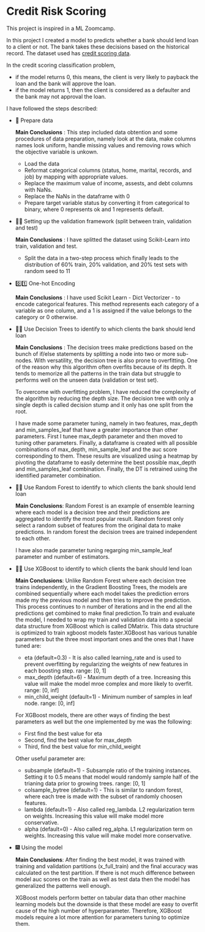 # Credit Risk Scoring

This project is inspired in a ML Zoomcamp.

In this project I created a model to predicts whether a bank should lend loan to a client or not. The bank takes these decisions based on the historical record. The dataset used has [credit scoring data](https://github.com/gastonstat/CreditScoring/blob/master/CreditScoring.csv). 

In the credit scoring classification problem,

* if the model returns 0, this means, the client is very likely to payback the loan and the bank will approve the loan.
* if the model returns 1, then the client is considered as a defaulter and the bank may not approval the loan.

I have followed the steps described:

* 👀 Prepare data

    **Main Conclusions** : This step included data obtention and some procedures of data preparation, namely look at the data, make columns names look uniform, handle missing values and removing rows which the objective variable is unkown.
    * Load the data 
    * Reformat categorical columns (status, home, marital, records, and job) by mapping with appropriate values.
    * Replace the maximum value of income, assests, and debt columns with NaNs.
    * Replace the NaNs in the dataframe with 0
    * Prepare target variable status by converting it from categorical to binary, where 0 represents ok and 1 represents default.


* 🐱‍👤 Setting up the validation framework (split between train, validation and test)

    **Main Conclusions** : I have splitted the dataset using Scikit-Learn into train, validation and test.
    * Split the data in a two-step process which finally leads to the distribution of 60% train, 20% validation, and 20% test sets with random seed to 11


 * 0️⃣1️⃣ One-hot Encoding

    **Main Conclusions** : I have used Scikit Learn - Dict Vectorizer - to encode categorical features. This method represents each category of a variable as one column, and a 1 is assigned if the value belongs to the category or 0 otherwise.


* 👩‍💻 Use Decision Trees to identify to which clients the bank should lend loan

    **Main Conclusions** : The decision trees make predictions based on the bunch of if/else statements by splitting a node into two or more sub-nodes. With versatility, the decision tree is also prone to overfitting. One of the reason why this algorithm often overfits because of its depth. It tends to memorize all the patterns in the train data but struggle to performs well on the unseen data (validation or test set).

    To overcome with overfitting problem, I have reduced the complexity of the algorithm by reducing the depth size.
    The decision tree with only a single depth is called decision stump and it only has one split from the root.
 
    I have made some parameter tuning, namely in two features, max_depth and min_samples_leaf that have a greater importance than other parameters. First I tunee max_depth parameter and then moved to tuning other parameters. Finally, a dataframe is created with all possible combinations of max_depth, min_sample_leaf and the auc score corresponding to them. These results are visualized using a heatmap by pivoting the dataframe to easily determine the best possible max_depth and min_samples_leaf combination. Finally, the DT is retrained using the identified parameter combination.

* 👩‍💻 Use Random Forest to identify to which clients the bank should lend loan
 
  **Main Conclusions**: Random Forest is an example of ensemble learning where each model is a decision tree and their predictions are aggregated to identify the most popular result. Random forest only select a random subset of features from the original data to make predictions. In random forest the decision trees are trained independent to each other.

  I have also made parameter tuning  regarging min_sample_leaf parameter and  number of estimators.

* 👩‍💻 Use XGBoost to identify to which clients the bank should lend loan
    
    **Main Conclusions**: Unlike Random Forest where each decision tree trains independently, in the Gradient Boosting Trees, the models are combined sequentially where each model takes the prediction errors made my the previous model and then tries to improve the prediction. This process continues to n number of iterations and in the end all the predictions get combined to make final prediction.To train and evaluate the model, I needed to wrap my train and validation data into a special data structure from XGBoost which is called DMatrix. 
    This data structure is optimized to train xgboost models faster.XGBoost has various tunable parameters but the three most important ones and the ones that I have tuned are:

    * eta (default=0.3) - It is also called learning_rate and is used to prevent overfitting by regularizing the weights of new features in each boosting step. range: [0, 1]
    * max_depth (default=6) - Maximum depth of a tree. Increasing this value will make the model mroe complex and more likely to overfit. range: [0, inf]
    * min_child_weight (default=1) - Minimum number of samples in leaf node. range: [0, inf]

    For XGBoost models, there are other ways of finding the best parameters as well but the one implemented by me was the following:

    * First find the best value for eta
    * Second, find the best value for max_depth
    * Third, find the best value for min_child_weight

    Other useful parameter are:

    * subsample (default=1) - Subsample ratio of the training instances. Setting it to 0.5 means that model would randomly sample half of the trianing data prior to growing trees. range: [0, 1]
    * colsample_bytree (default=1) - This is similar to random forest, where each tree is made with the subset of randomly choosen features.
    * lambda (default=1) - Also called reg_lambda. L2 regularization term on weights. Increasing this value will make model more conservative.
    * alpha (default=0) - Also called reg_alpha. L1 regularization term on weights. Increasing this value will make model more conservative.

* 🎆 Using the model

    **Main Conclusions**: After finding the best model, it was trained with training and validation partitions (x_full_train) and the final accuracy was calculated on the test partition. If there is not much difference between model auc scores on the train as well as test data then the model has generalized the patterns well enough.
    
    XGBoost models perform better on tabular data than other machine learning models but the downside is that these model are easy to overfit cause of the high number of hyperparameter. Therefore, XGBoost models require a lot more attention for parameters tuning to optimize them.